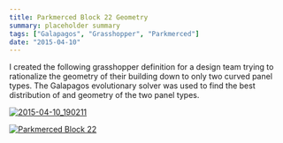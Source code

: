 ```yaml
---
title: Parkmerced Block 22 Geometry
summary: placeholder summary
tags: ["Galapagos", "Grasshopper", "Parkmerced"]
date: "2015-04-10"
---
```


I created the following grasshopper definition for a design team trying to rationalize the geometry of their building down to only two curved panel types. The Galapagos evolutionary solver was used to find the best distribution of and geometry of the two panel types.

[![2015-04-10_190211](http://www.ericanastas.com/wp-content/uploads/2015/07/2015-04-10_190211.jpg)](2015-04-10_190211.png)

[![Parkmerced Block 22](Parkmerced-Block-22.png)](http://www.ericanastas.com/wp-content/uploads/2015/04/Parkmerced-Block-22.png)
